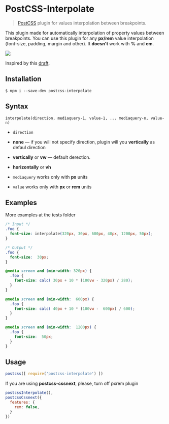 # PostCSS-Interpolate

>[PostCSS] plugin for values interpolation between breakpoints.

[PostCSS]: https://github.com/postcss/postcss

This plugin made for automatically interpolation of property values between breakpoints.
You can use this plugin for any __px/rem__ value interpolation (font-size, padding, margin and other). It __doesn't__ work with __%__ and __em__.

![](https://media.giphy.com/media/3og0IQyIEtGJYrCPNm/giphy.gif)

Inspired by this [draft].

[draft]: https://github.com/w3c/csswg-drafts/issues/581

## Installation

```
$ npm i --save-dev postcss-interpolate
```

## Syntax

`interpolate(direction, mediaquery-1, value-1, ... mediaquery-n, value-n)`

*  `direction`
  * __none__ — if you will not specify direction, plugin will you __vertically__ as defaul direction
  * __vertically__ or __vw__ — default derection.
  * __horizontally__ or __vh__


* `mediaquery`
  works only with **px** units

* `value`
  works only with **px** or **rem** units


## Examples
More examples at the tests folder
```css
/* Input */
.foo {
  font-size: interpolate(320px, 30px, 600px, 40px, 1200px, 50px);
}

/* Output */
.foo {
  font-size:  30px;
}

@media screen and (min-width: 320px) {
  .foo {
    font-size: calc( 30px + 10 * (100vw - 320px) / 280);
  }
}

@media screen and (min-width:  600px) {
  .foo {
    font-size: calc( 40px + 10 * (100vw -  600px) / 600);
  }
}

@media screen and (min-width:  1200px) {
  .foo {
    font-size:  50px;
  }
}
```

## Usage

```js
postcss([ require('postcss-interpolate') ])
```

If you are using **postcss-cssnext**, please, turn off pxrem plugin
```js
postcssInterpolate(),
postcssCssnext({
  features: {
    rem: false,
  }
})
```
